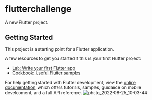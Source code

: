 # flutterchallenge

A new Flutter project.

## Getting Started

This project is a starting point for a Flutter application.

A few resources to get you started if this is your first Flutter project:

- [Lab: Write your first Flutter app](https://docs.flutter.dev/get-started/codelab)
- [Cookbook: Useful Flutter samples](https://docs.flutter.dev/cookbook)

For help getting started with Flutter development, view the
[online documentation](https://docs.flutter.dev/), which offers tutorials,
samples, guidance on mobile development, and a full API reference.
![photo_2022-08-25_10-03-44](https://user-images.githubusercontent.com/63917570/186638790-f1df62f0-1d8d-49c7-b47d-5bdcfee30b59.jpg)
